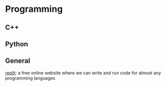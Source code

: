 # Programming

## C++

## Python

## General

[replit](https://replit.com/languages): a free online website where we can write and run code for almost any programming languages

